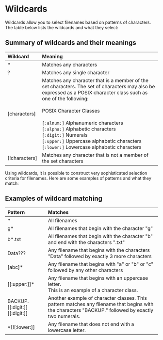 # Wildcards

Wildcards allow you to select filenames based on patterns of characters. The table below lists the wildcards and what they select:

## Summary of wildcards and their meanings

|Wildcard|Meaning|
|:---|:---|
|*|Matches any characters|
|?|Matches any single character|
|[characters]| Matches any character that is a member of the set characters. The set of characters may also be expressed as a POSIX character class such as one of the following: <br><br> POSIX Character Classes<br><br> `[:alnum:]` Alphanumeric characters <br> `[:alpha:]` Alphabetic characters <br> `[:digit:]` Numerals <br> `[:upper:]` Uppercase alphabetic characters <br> `[:lower:]` Lowercase alphabetic characters |
|[!characters]|Matches any character that is not a member of the set characters|

Using wildcards, it is possible to construct very sophisticated selection criteria for filenames. Here are some examples of patterns and what they match:


## Examples of wildcard matching

|Pattern|Matches|
|:---|:---|
|*|All filenames|
|g*|All filenames that begin with the character "g"|
|b*.txt|All filenames that begin with the character "b" and end with the characters ".txt"|
|Data???|Any filename that begins with the characters "Data" followed by exactly 3 more characters|
|[abc]*|Any filename that begins with "a" or "b" or "c" followed by any other characters|
|[[:upper:]]*|Any filename that begins with an uppercase letter. <br> This is an example of a character class.|
|BACKUP.[[:digit:]][[:digit:]]|Another example of character classes. This pattern matches any filename that begins with the characters "BACKUP." followed by exactly two numerals.|
|*[![:lower:]]|Any filename that does not end with a lowercase letter.|
